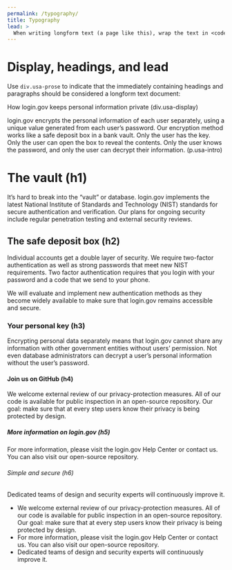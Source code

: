 ```yaml
---
permalink: /typography/
title: Typography
lead: >
  When writing longform text (a page like this), wrap the text in <code class="text-no-wrap">div.usa-prose</code> to activate these styles.
---
```


# Display, headings, and lead

Use <code class="text-no-wrap">div.usa-prose</code> to indicate that the immediately containing headings and paragraphs should be considered a longform text document:

<div class="border-base-light border-left-1 padding-2 usa-prose">
  <div class="usa-display">How login.gov keeps personal information private <span class="text-no-wrap text-secondary">(div.usa-display)</span></div>

  <p class="usa-intro">login.gov encrypts the personal information of each user separately, using a unique value generated from each user’s password. Our encryption method works like a safe deposit box in a bank vault. Only the user has the key. Only the user can open the box to reveal the contents. Only the user knows the password, and only the user can decrypt their information. <span class="text-no-wrap text-secondary">(p.usa-intro)</span></p>

  <h1>The vault <span class="text-no-wrap text-secondary">(h1)</span></h1>

  <p>It’s hard to break into the “vault” or database. login.gov implements the latest National Institute of Standards and Technology (NIST) standards for secure authentication and verification. Our plans for ongoing security include regular penetration testing and external security reviews.</p>

  <h2>The safe deposit box <span class="text-no-wrap text-secondary">(h2)</span></h2>

  <p>Individual accounts get a double layer of security. We require two-factor authentication as well as strong passwords that meet new NIST requirements. Two factor authentication requires that you login with your password and a code that we send to your phone.</p>

  <p>We will evaluate and implement new authentication methods as they become widely available to make sure that login.gov remains accessible and secure.</p>

  <h3>Your personal key <span class="text-no-wrap text-secondary">(h3)</span></h3>

  <p>Encrypting personal data separately means that login.gov cannot share any information with other government entities without users’ permission. Not even database administrators can decrypt a user’s personal information without the user’s password.</p>

  <h4>Join us on GitHub <span class="text-no-wrap text-secondary">(h4)</span></h4>

  <p>We welcome external review of our privacy-protection measures. All of our code is available for public inspection in an open-source repository. Our goal: make sure that at every step users know their privacy is being protected by design.</p>

  <h5>More information on login.gov <span class="text-no-wrap text-secondary">(h5)</span></h5>

  <p>For more information, please visit the login.gov Help Center or contact us. You can also visit our open-source repository.</p>

  <h6>Simple and secure <span class="text-no-wrap text-secondary">(h6)</span></h6>

  <p>Dedicated teams of design and security experts will continuously improve it.</p>

  <ul>
    <li>We welcome external review of our privacy-protection measures. All of our code is available for public inspection in an open-source repository. Our goal: make sure that at every step users know their privacy is being protected by design.</li>
    <li>For more information, please visit the login.gov Help Center or contact us. You can also visit our open-source repository.</li>
    <li>Dedicated teams of design and security experts will continuously improve it.</li>
  </ul>
</div>

